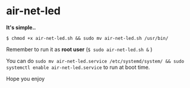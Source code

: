 # air-net-led
**It's simple..**

`$ chmod +x air-net-led.sh && sudo mv air-net-led.sh /usr/bin/`

Remember to run it as **root user** (`$ sudo air-net-led.sh &` )

You can do `sudo mv air-net-led.service /etc/systemd/system/ && sudo systemctl enable air-net-led.service`
to run at boot time.

Hope you enjoy
